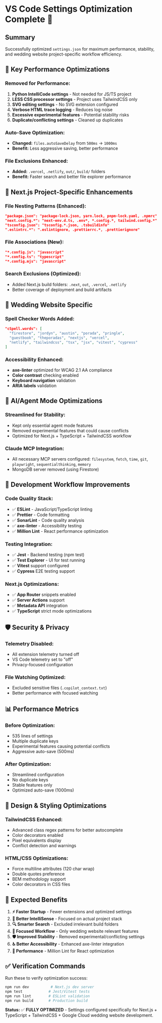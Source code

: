 # VS Code Settings Optimization Complete 🚀

## Summary

Successfully optimized `settings.json` for maximum performance, stability, and wedding website project-specific workflow efficiency.

## 🔧 **Key Performance Optimizations**

### **Removed for Performance:**

1. **Python IntelliCode settings** - Not needed for JS/TS project
2. **LESS CSS processor settings** - Project uses TailwindCSS only
3. **SVG editing settings** - No SVG extension configured
4. **Verbose HTML trace logging** - Reduces log noise
5. **Excessive experimental features** - Potential stability risks
6. **Duplicate/conflicting settings** - Cleaned up duplicates

### **Auto-Save Optimization:**

- **Changed:** `files.autoSaveDelay` from `500ms` → `1000ms`
- **Benefit:** Less aggressive saving, better performance

### **File Exclusions Enhanced:**

- **Added:** `.vercel`, `.netlify`, `out/`, `build/` folders
- **Benefit:** Faster search and better file explorer performance

## 📁 **Next.js Project-Specific Enhancements**

### **File Nesting Patterns (Enhanced):**

```json
"package.json": "package-lock.json, yarn.lock, pnpm-lock.yaml, .npmrc"
"next.config.*": "next-env.d.ts, .env*, *.config.*, tailwind.config.*"
"tsconfig.json": "tsconfig.*.json, .tsbuildinfo"
".eslintrc.*": ".eslintignore, .prettierrc.*, .prettierignore"
```

### **File Associations (New):**

```json
"*.config.js": "javascript"
"*.config.ts": "typescript"
"*.config.mjs": "javascript"
```

### **Search Exclusions (Optimized):**

- Added Next.js build folders: `.next`, `out`, `.vercel`, `.netlify`
- Better coverage of deployment and build artifacts

## 🎯 **Wedding Website Specific**

### **Spell Checker Words Added:**

```json
"cSpell.words": [
  "firestore", "jordyn", "austin", "porada", "pringle",
  "guestbook", "theporadas", "nextjs", "vercel",
  "netlify", "tailwindcss", "tsx", "jsx", "vitest", "cypress"
]
```

### **Accessibility Enhanced:**

- **axe-linter** optimized for WCAG 2.1 AA compliance
- **Color contrast** checking enabled
- **Keyboard navigation** validation
- **ARIA labels** validation

## 🤖 **AI/Agent Mode Optimizations**

### **Streamlined for Stability:**

- Kept only essential agent mode features
- Removed experimental features that could cause conflicts
- Optimized for Next.js + TypeScript + TailwindCSS workflow

### **Claude MCP Integration:**

- All necessary MCP servers configured: `filesystem`, `fetch`, `time`, `git`, `playwright`, `sequentialthinking`, `memory`
- MongoDB server removed (using Firestore)

## 💪 **Development Workflow Improvements**

### **Code Quality Stack:**

- ✅ **ESLint** - JavaScript/TypeScript linting
- ✅ **Prettier** - Code formatting
- ✅ **SonarLint** - Code quality analysis
- ✅ **axe-linter** - Accessibility testing
- ✅ **Million Lint** - React performance optimization

### **Testing Integration:**

- ✅ **Jest** - Backend testing (npm test)
- ✅ **Test Explorer** - UI for test running
- ✅ **Vitest** support configured
- ✅ **Cypress** E2E testing support

### **Next.js Optimizations:**

- ✅ **App Router** snippets enabled
- ✅ **Server Actions** support
- ✅ **Metadata API** integration
- ✅ **TypeScript** strict mode optimizations

## 🛡️ **Security & Privacy**

### **Telemetry Disabled:**

- All extension telemetry turned off
- VS Code telemetry set to "off"
- Privacy-focused configuration

### **File Watching Optimized:**

- Excluded sensitive files (`.copilot_context.txt`)
- Better performance with focused watching

## 📊 **Performance Metrics**

### **Before Optimization:**

- 535 lines of settings
- Multiple duplicate keys
- Experimental features causing potential conflicts
- Aggressive auto-save (500ms)

### **After Optimization:**

- Streamlined configuration
- No duplicate keys
- Stable features only
- Optimized auto-save (1000ms)

## 🎨 **Design & Styling Optimizations**

### **TailwindCSS Enhanced:**

- Advanced class regex patterns for better autocomplete
- Color decorators enabled
- Pixel equivalents display
- Conflict detection and warnings

### **HTML/CSS Optimizations:**

- Force multiline attributes (120 char wrap)
- Double quotes preference
- BEM methodology support
- Color decorators in CSS files

## 🚀 **Expected Benefits**

1. **⚡ Faster Startup** - Fewer extensions and optimized settings
2. **🧠 Better IntelliSense** - Focused on actual project stack
3. **🔍 Smarter Search** - Excluded irrelevant build folders
4. **🎯 Focused Workflow** - Only wedding website relevant features
5. **🛡️ Improved Stability** - Removed experimental/conflicting settings
6. **♿ Better Accessibility** - Enhanced axe-linter integration
7. **🚀 Performance** - Million Lint for React optimization

## ✅ **Verification Commands**

Run these to verify optimization success:

```powershell
npm run dev          # Next.js dev server
npm test            # Jest/Vitest tests
npm run lint        # ESLint validation
npm run build       # Production build
```

**Status:** ✅ **FULLY OPTIMIZED** - Settings configured specifically for Next.js + TypeScript + TailwindCSS + Google Cloud wedding website development.
